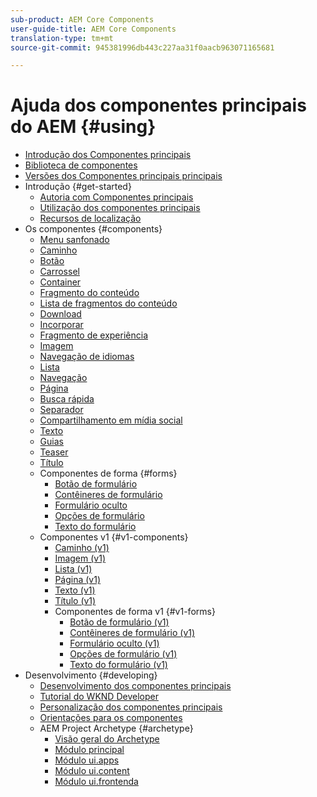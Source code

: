 ```yaml
---
sub-product: AEM Core Components
user-guide-title: AEM Core Components
translation-type: tm+mt
source-git-commit: 945381996db443c227aa31f0aacb963071165681

---
```



# Ajuda dos componentes principais do AEM {#using}

+ [Introdução dos Componentes principais](introduction.md)
+ [Biblioteca de componentes](https://adobe.com/go/aem_cmp_library)
+ [Versões dos Componentes principais principais](versions.md)
+ Introdução {#get-started}
   + [Autoria com Componentes principais](authoring.md)
   + [Utilização dos componentes principais](using.md)
   + [Recursos de localização](localization.md)
+ Os componentes {#components}
   + [Menu sanfonado](accordion.md)
   + [Caminho](breadcrumb.md)
   + [Botão](button.md)
   + [Carrossel](carousel.md)
   + [Container](container.md)
   + [Fragmento do conteúdo](content-fragment-component.md)
   + [Lista de fragmentos do conteúdo](content-fragment-list.md)
   + [Download](download.md)
   + [Incorporar](embed.md)
   + [Fragmento de experiência](experience-fragment.md)
   + [Imagem](image.md)
   + [Navegação de idiomas](language-navigation.md)
   + [Lista](list.md)
   + [Navegação](navigation.md)
   + [Página](page.md)
   + [Busca rápida](quick-search.md)
   + [Separador](separator.md)
   + [Compartilhamento em mídia social](sharing.md)
   + [Texto](text.md)
   + [Guias](tabs.md)
   + [Teaser](teaser.md)
   + [Título](title.md)
   + Componentes de forma {#forms}
      + [Botão de formulário](form-button.md)
      + [Contêineres de formulário](form-container.md)
      + [Formulário oculto](form-hidden.md)
      + [Opções de formulário](form-options.md)
      + [Texto do formulário](form-text.md)
   + Componentes v1 {#v1-components}
      + [Caminho (v1)](breadcrumb-v1.md)
      + [Imagem (v1)](image-v1.md)
      + [Lista (v1)](list-v1.md)
      + [Página (v1)](page-v1.md)
      + [Texto (v1)](text-v1.md)
      + [Título (v1)](title-v1.md)
      + Componentes de forma v1 {#v1-forms}
         + [Botão de formulário (v1)](form-button-v1.md)
         + [Contêineres de formulário (v1)](form-container-v1.md)
         + [Formulário oculto (v1)](form-hidden-v1.md)
         + [Opções de formulário (v1)](form-options-v1.md)
         + [Texto do formulário (v1)](form-text-v1.md)
+ Desenvolvimento {#developing}
   + [Desenvolvimento dos componentes principais](developing.md)
   + [Tutorial do WKND Developer](https://docs.adobe.com/content/help/en/experience-manager-learn/getting-started-wknd-tutorial-develop/overview.html)
   + [Personalização dos componentes principais](customizing.md)
   + [Orientações para os componentes](guidelines.md)
   + AEM Project Archetype {#archetype}
      + [Visão geral do Archetype](overview.md)
      + [Módulo principal](core.md)
      + [Módulo ui.apps](uiapps.md)
      + [Módulo ui.content](uicontent.md)
      + [Módulo ui.frontenda](uifrontend.md)
